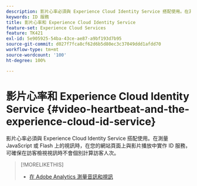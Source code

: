 ```yaml
---
description: 影片心率必須與 Experience Cloud Identity Service 搭配使用。在測量 JavaScript 或 Flash 上的視訊時，在您的網站頁面上與影片播放中實作 ID 服務，可確保在訪客檢視視訊時不會個別計算訪客人次。
keywords: ID 服務
title: 影片心率和 Experience Cloud Identity Service
feature-set: Experience Cloud Services
feature: TK421
exl-id: 5e905925-54ba-43ce-ae87-a9bf193d7b95
source-git-commit: d027f7fca8cf62d6b5d80ec3c37049ddd1afdd70
workflow-type: tm+mt
source-wordcount: '100'
ht-degree: 100%

---
```


# 影片心率和 Experience Cloud Identity Service {#video-heartbeat-and-the-experience-cloud-id-service}

影片心率必須與 Experience Cloud Identity Service 搭配使用。在測量 JavaScript 或 Flash 上的視訊時，在您的網站頁面上與影片播放中實作 ID 服務，可確保在訪客檢視視訊時不會個別計算訪客人次。

>[!MORELIKETHIS]
>
>* [在 Adobe Analytics 測量音訊和視訊](https://experienceleague.adobe.com/docs/media-analytics/using/media-overview.html?lang=zh-Hant)
